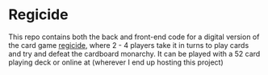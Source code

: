 # Regicide

This repo contains both the back and front-end code for a digital version of the card game [regicide](https://www.kickstarter.com/projects/badgersfrommars/regicide), where 2 - 4 players take it in turns to play cards and try and defeat the cardboard monarchy. It can be played with a 52 card playing deck or online at (wherever I end up hosting this project)

